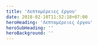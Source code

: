 ```yaml
---
title: 'Λεπτομέρειες έργου'
date: 2018-02-10T11:52:18+07:00
heroHeading: 'Λεπτομέρειες έργου'
heroSubHeading: ''
heroBackground: ''
---
```

